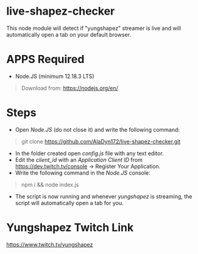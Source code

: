 # live-shapez-checker
This node module will detect if "yungshapez" streamer is live and will automatically open a tab on your default browser.

# APPS Required
- Node.JS (minimum 12.18.3 LTS)
> Download from: https://nodejs.org/en/

# Steps
- Open *Node.JS* (do not close it) and write the following command:
> git clone https://github.com/AlaDyn172/live-shapez-checker.git
- In the folder created open *config.js* file with any text editor.
- Edit the *client_id* with an *Application Client ID* from https://dev.twitch.tv/console -> Register Your Application.
- Write the following command in the *Node.JS* console:
> npm i && node index.js
- The script is now running and whenever *yungshapez* is streaming, the script will automatically open a tab for you.

# Yungshapez Twitch Link
https://www.twitch.tv/yungshapez